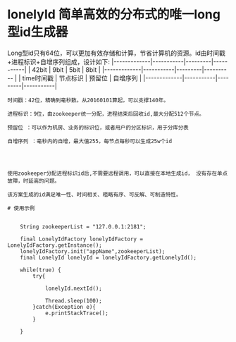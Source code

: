 # lonelyId  简单高效的分布式的唯一long型id生成器

   Long型id只有64位，可以更加有效存储和计算，节省计算机的资源。id由时间戳+进程标识+自增序列组成，设计如下:
	|-------------|-----------|---------|-----------|
	|  42bit      |   9bit    |  5bit   |   8bit    |
	|-------------|-----------|---------|---------- |
	| time时间戳  |  节点标识 |  预留位 |  自增序列 |
	|-------------|-----------|---------|-----------|

	时间戳：42位，精确到毫秒数。从20160101算起，可以支撑140年。

	进程标识：9位，由zookeeper统一分配，进程结束后回收id,最大分配512个节点。

	预留位 ：可以作为机房、业务的标识位，或者用户的分区标识，用于分库分表

	自增序列 ：毫秒内的自增，最大值255，每节点每秒可以生成25w个id




	使用zookeeper分配进程标识id后,不需要远程调用，可以直接在本地生成id， 没有存在单点故障，时延高的问题。

	该方案生成的id满足唯一性、时间相关、粗略有序、可反解、可制造特性。

	# 使用示例


		String zookeeperList = "127.0.0.1:2181";
		
		final LonelyIdFactory lonelyIdFactory = LonelyIdFactory.getInstance();
		lonelyIdFactory.init("appName",zookeeperList);
		final LonelyId lonelyId = lonelyIdFactory.getLonelyId();

		while(true) {  
			try{
			
				lonelyId.nextId();
				
				Thread.sleep(100);
			}catch(Exception e){
				e.printStackTrace();
			}
			
        } 
		
		
		